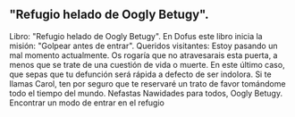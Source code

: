 ## "Refugio helado de Oogly Betugy".
Libro: "Refugio helado de Oogly Betugy".
En Dofus este libro inicia la misión: "Golpear antes de entrar".
Queridos visitantes:
Estoy pasando un mal momento actualmente. Os rogaría que no atravesarais esta puerta, a menos que se trate de una cuestión de vida o muerte. En este último caso, que sepas que tu defunción será rápida a defecto de ser indolora.
Si te llamas Carol, ten por seguro que te reservaré un trato de favor tomándome todo el tiempo del mundo.
Nefastas Nawidades para todos,
Oogly Betugy.
Encontrar un modo de entrar en el refugio
